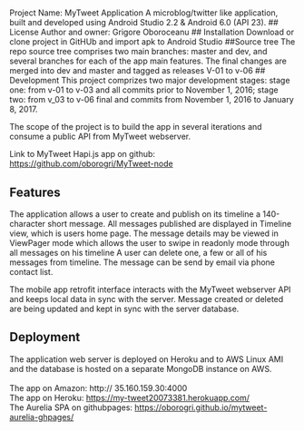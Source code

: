 # 
<snippet>
  <content>
  	Project Name: MyTweet Application
A microblog/twitter like application, built and developed using Android Studio 2.2 &amp; Android 6.0 (API 23).
## License
Author and owner: Grigore Oboroceanu
## Installation
Download or clone project in GitHUb and import apk to Android Studio
##Source tree
The repo source tree comprises two main branches: master and dev, and several branches for each of the app main features. 
The final changes are merged into dev and master and tagged as releases V-01 to v-06
## Development
This project comprizes two major development stages: stage one: from v-01 to v-03 and all commits prior to November 1, 2016; 
stage two: from v_03 to v-06 final and commits from November 1, 2016 to January 8, 2017. 

The scope of the project is to build the app in several iterations and consume a public API from MyTweet webserver. 

Link to MyTweet Hapi.js app on github: https://github.com/oborogri/MyTweet-node

## Features 
The application allows a user to create and publish on its timeline a 140-character short message. 
All messages published are displayed in Timeline view, which is users home page. The message details may be viewed in ViewPager mode which 
allows the user to swipe in readonly mode through all messages on his timeline
A user can delete one, a few or all of his messages from timeline. The message can be send by email via phone contact list.

The mobile app retrofit interface interacts with the MyTweet webserver API and keeps local data in sync with the server. Message
created or deleted are being updated and kept in sync with the server database.

## Deployment
The application web server is deployed on Heroku and to AWS Linux AMI and the database is hosted on a separate MongoDB instance on AWS.<br>  
The app on Amazon:              http:// 35.160.159.30:4000 <br>
The app on Heroku:              https://my-tweet20073381.herokuapp.com/ <br>
The Aurelia SPA on githubpages: https://oborogri.github.io/mytweet-aurelia-ghpages/<br>
</content>
</snippet>
